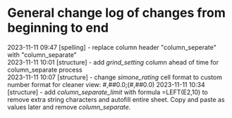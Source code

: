 # General change log of changes from beginning to end

2023-11-11 09:47 [spelling] - replace column header "column_seperate" with "column_separate"  
2023-11-11 10:01 [structure] - add *grind_setting* column ahead of time for column_separate process  
2023-11-11 10:07 [structure] - change *simone_rating* cell format to custom number format for cleaner view: #,##0.0;(#,##0.0)
2023-11-11 10:34 [structure] - add *column_separate_limit* with formula =LEFT(E2,10) to remove extra string characters and autofill entire sheet. Copy and paste as values later and remove *column_separate*.
